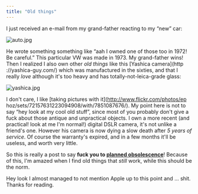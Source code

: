 ```yaml
---
title: "Old things"
---
```


I just received an e-mail from my grand-father reacting to my “new” car:

![auto.jpg](http://static.cyprio.net/wtf/auto.jpg)

He wrote something something like “aah I owned one of those too in 1972! Be
careful.” This particular VW was made in 1973. My grand-father wins! Then I
realized I also own other _old things_ like this [Yashica camera](http
://yashica-guy.com/) which was manufactured in the sixties, and that I really
_love_ although it's too heavy and has totally-not-leica-grade glass:

![yashica.jpg](http://static.cyprio.net/wtf/yashica.jpg)

I don't care, I like [taking pictures with it](http://www.flickr.com/photos/ep
hoz/sets/72157631223094908/with/7851087676/). My point here is not to say “hey
look at my cool old stuff”, since most of you probably don't give a fuck about
those antique and unpractical objects. I own a more recent (and practical!
look at me I'm normal!) digital DSLR camera, it's not unlike a friend's one.
However his camera is now dying a slow death after _5 years of service_. Of
course the warranty's expired, and in a few months it'll be useless, and worth
very little.

So this is really a post to say **fuck you to [planned
obsolescence](http://en.wikipedia.org/wiki/Planned_obsolescence)**! Because of
this, I'm amazed when I find old things that _still_ work, while this should
be the norm.

Hey look I almost managed to not mention Apple up to this point and ... shit.
Thanks for reading.

